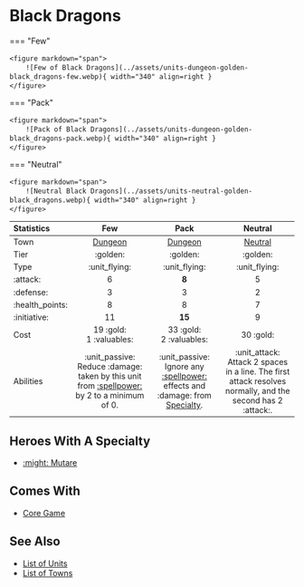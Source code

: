 # Black Dragons

=== "Few"

    <figure markdown="span">
        ![Few of Black Dragons](../assets/units-dungeon-golden-black_dragons-few.webp){ width="340" align=right }
    </figure>

=== "Pack"

    <figure markdown="span">
        ![Pack of Black Dragons](../assets/units-dungeon-golden-black_dragons-pack.webp){ width="340" align=right }
    </figure>

=== "Neutral"

    <figure markdown="span">
        ![Neutral Black Dragons](../assets/units-neutral-golden-black_dragons.webp){ width="340" align=right }
    </figure>


| Statistics | Few | Pack | Neutral |
| :--- | :---: | :---: | :---: |
| Town | [Dungeon](../towns/dungeon.md) | [Dungeon](../towns/dungeon.md) | [Neutral](../towns/neutral.md) |
| Tier | :golden: | :golden: | :golden: |
| Type | :unit_flying: | :unit_flying: | :unit_flying: |
| :attack: | 6 | **8** | 5 |
| :defense: | 3 | 3 | 2 |
| :health_points: | 8 | 8 | 7 |
| :initiative: | 11 | **15** | 9 |
| Cost | 19 :gold:<br>1 :valuables: | 33 :gold:<br>2 :valuables: | 30 :gold: |
| Abilities | :unit_passive: Reduce :damage: taken by this unit from [:spellpower:](../spells/index.md) by 2 to a minimum of 0. | :unit_passive: Ignore any [:spellpower:](../spells/index.md) effects and :damage: from [Specialty](../heroes/index.md). | :unit_attack: Attack 2 spaces in a line. The first attack resolves normally, and the second has 2 :attack:. |


## Heroes With A Specialty

- [:might: Mutare](../heroes/mutare.md#specialty)


## Comes With

- [Core Game](../content.md)


## See Also

- [List of Units](index.md)
- [List of Towns](../towns/index.md)
